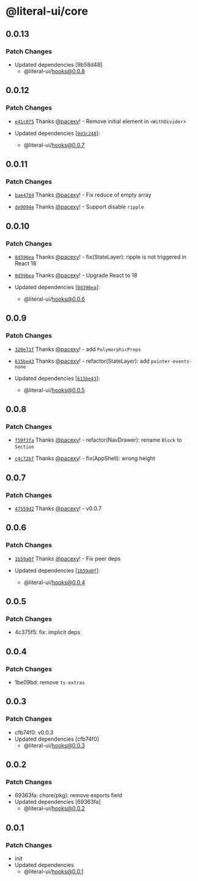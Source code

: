 # @literal-ui/core

## 0.0.13

### Patch Changes

- Updated dependencies [9b58d48]
  - @literal-ui/hooks@0.0.8

## 0.0.12

### Patch Changes

- [`e41c075`](https://github.com/literal-ui/literal-ui/commit/e41c0750571d6adbbcd514515151cbb828da8c26) Thanks [@pacexy](https://github.com/pacexy)! - Remove initial element in `<WithDivider`>

- Updated dependencies [[`9d3c248`](https://github.com/literal-ui/literal-ui/commit/9d3c2487b18fdc29480175132e34802282465905)]:
  - @literal-ui/hooks@0.0.7

## 0.0.11

### Patch Changes

- [`bae4784`](https://github.com/literal-ui/literal-ui/commit/bae47843535c48b2a8fa27e99c7088f470403639) Thanks [@pacexy](https://github.com/pacexy)! - Fix reduce of empty array

* [`de9094e`](https://github.com/literal-ui/literal-ui/commit/de9094e52625edbae7ead41221ba1e5d8e67f17e) Thanks [@pacexy](https://github.com/pacexy)! - Support disable `ripple`

## 0.0.10

### Patch Changes

- [`0d396ea`](https://github.com/literal-ui/literal-ui/commit/0d396eac88c7afcc9da7bbfb25847a618c5eed0e) Thanks [@pacexy](https://github.com/pacexy)! - fix(StateLayer): ripple is not triggered in React 18

* [`0d396ea`](https://github.com/literal-ui/literal-ui/commit/0d396eac88c7afcc9da7bbfb25847a618c5eed0e) Thanks [@pacexy](https://github.com/pacexy)! - Upgrade React to 18

* Updated dependencies [[`0d396ea`](https://github.com/literal-ui/literal-ui/commit/0d396eac88c7afcc9da7bbfb25847a618c5eed0e)]:
  - @literal-ui/hooks@0.0.6

## 0.0.9

### Patch Changes

- [`320e71f`](https://github.com/literal-ui/literal-ui/commit/320e71fa4660d6a83090a6eca7f2e9fff846933c) Thanks [@pacexy](https://github.com/pacexy)! - add `PolymorphicProps`

* [`615be43`](https://github.com/literal-ui/literal-ui/commit/615be43b72bc81ddfd981ec9b3517f0bdac1963d) Thanks [@pacexy](https://github.com/pacexy)! - refactor(StateLayer): add `pointer-events-none`

* Updated dependencies [[`615be43`](https://github.com/literal-ui/literal-ui/commit/615be43b72bc81ddfd981ec9b3517f0bdac1963d)]:
  - @literal-ui/hooks@0.0.5

## 0.0.8

### Patch Changes

- [`f59f3fa`](https://github.com/literal-ui/literal-ui/commit/f59f3fa99b770bd9c81c18e84abb3a18f101fcee) Thanks [@pacexy](https://github.com/pacexy)! - refactor(NavDrawer): rename `Block` to `Section`

* [`c4c72bf`](https://github.com/literal-ui/literal-ui/commit/c4c72bf056a7fde844625a2131e4ab0c8f280ab0) Thanks [@pacexy](https://github.com/pacexy)! - fix(AppShell): wrong height

## 0.0.7

### Patch Changes

- [`47559d2`](https://github.com/literal-ui/literal-ui/commit/47559d2427140e11ddc9f160c7ebd0a5ae987861) Thanks [@pacexy](https://github.com/pacexy)! - v0.0.7

## 0.0.6

### Patch Changes

- [`1b59a0f`](https://github.com/literal-ui/literal-ui/commit/1b59a0f6e35c64990158727b4b9847d169228744) Thanks [@pacexy](https://github.com/pacexy)! - Fix peer deps

- Updated dependencies [[`1b59a0f`](https://github.com/literal-ui/literal-ui/commit/1b59a0f6e35c64990158727b4b9847d169228744)]:
  - @literal-ui/hooks@0.0.4

## 0.0.5

### Patch Changes

- 4c375f5: fix: implicit deps

## 0.0.4

### Patch Changes

- 1be09bd: remove `ts-extras`

## 0.0.3

### Patch Changes

- cfb74f0: v0.0.3
- Updated dependencies [cfb74f0]
  - @literal-ui/hooks@0.0.3

## 0.0.2

### Patch Changes

- 69363fa: chore(pkg): remove exports field
- Updated dependencies [69363fa]
  - @literal-ui/hooks@0.0.2

## 0.0.1

### Patch Changes

- init
- Updated dependencies
  - @literal-ui/hooks@0.0.1
